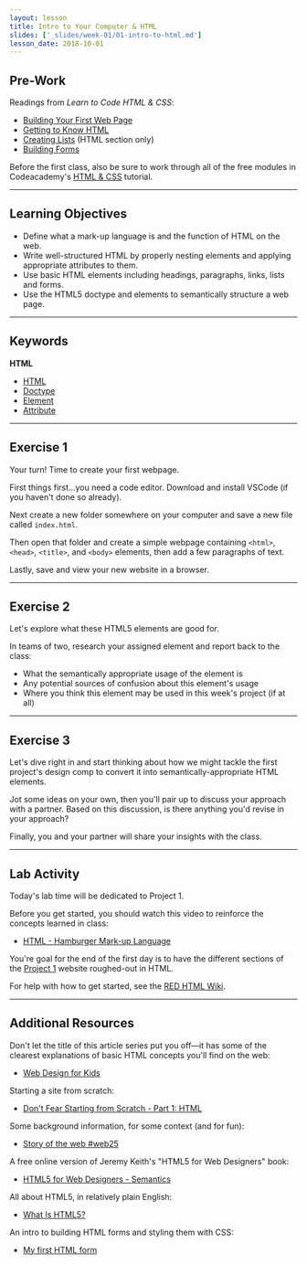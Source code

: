 ```yaml
---
layout: lesson
title: Intro to Your Computer & HTML
slides: ['_slides/week-01/01-intro-to-html.md']
lesson_date: 2018-10-01
---
```


## Pre-Work

Readings from _Learn to Code HTML & CSS_:

* [Building Your First Web Page](http://learn.shayhowe.com/html-css/building-your-first-web-page/)
* [Getting to Know HTML](http://learn.shayhowe.com/html-css/getting-to-know-html/)
* [Creating Lists](http://learn.shayhowe.com/html-css/creating-lists/) (HTML section only)
* [Building Forms](http://learn.shayhowe.com/html-css/building-forms/)

Before the first class, also be sure to work through all of the free modules in Codeacademy's [HTML & CSS](https://www.codecademy.com/learn/web) tutorial.

---

## Learning Objectives

* Define what a mark-up language is and the function of HTML on the web.
* Write well-structured HTML by properly nesting elements and applying appropriate attributes to them.
* Use basic HTML elements including headings, paragraphs, links, lists and forms.
* Use the HTML5 doctype and elements to semantically structure a web page.

---

## Keywords

**HTML**

* [HTML](https://developer.mozilla.org/en-US/docs/Web/HTML)
* [Doctype](http://www.sitepoint.com/web-foundations/doctypes/)
* [Element](https://developer.mozilla.org/en/docs/Web/HTML/Element)
* [Attribute](https://developer.mozilla.org/en-US/docs/Web/CSS/Attribute_selectors)

---

## Exercise 1

Your turn! Time to create your first webpage.

First things first...you need a code editor. Download and install VSCode (if you haven't done so already).

Next create a new folder somewhere on your computer and save a new file called `index.html`.

Then open that folder and create a simple webpage containing `<html>`, `<head>`, `<title>`, and `<body>` elements, then add a few paragraphs of text.

Lastly, save and view your new website in a browser.

---

## Exercise 2

Let's explore what these HTML5 elements are good for.

In teams of two, research your assigned element and report back to the class:

* What the semantically appropriate usage of the element is
* Any potential sources of confusion about this element's usage
* Where you think this element may be used in this week's project (if at all)

---

## Exercise 3

Let's dive right in and start thinking about how we might tackle the first project's design comp to convert it into semantically-appropriate HTML elements.

Jot some ideas on your own, then you'll pair up to discuss your approach with a partner. Based on this discussion, is there anything you'd revise in your approach?

Finally, you and your partner will share your insights with the class.

---

## Lab Activity

Today's lab time will be dedicated to Project 1.

Before you get started, you should watch this video to reinforce the concepts learned in class:

* [HTML - Hamburger Mark-up Language](http://www.dontfeartheinternet.com/02-html/)

You're goal for the end of the first day is to have the different sections of the [Project 1](../../project/project-1-aloha-homepage/) website roughed-out in HTML.

For help with how to get started, see the [RED HTML Wiki](https://redacademy.github.io/html-fundamentals/#setting-up-a-project).

---

## Additional Resources

Don't let the title of this article series put you off&mdash;it has some of the clearest explanations of basic HTML concepts you'll find on the web:

* [Web Design for Kids](http://webdesign.tutsplus.com/series/web-design-for-kids--cms-823)

Starting a site from scratch:

* [Don't Fear Starting from Scratch - Part 1: HTML](http://www.dontfeartheinternet.com/04-from-scratch/)

Some background information, for some context (and for fun):

* [Story of the web #web25](http://www.storyoftheweb.org.uk/)

A free online version of Jeremy Keith's "HTML5 for Web Designers" book:

* [HTML5 for Web Designers - Semantics](http://html5forwebdesigners.com/semantics/)

All about HTML5, in relatively plain English:

* [What Is HTML5?](https://code.tutsplus.com/tutorials/what-is-html5--cms-25803)

An intro to building HTML forms and styling them with CSS:

* [My first HTML form](https://developer.mozilla.org/en-US/docs/Web/Guide/HTML/Forms/My_first_HTML_form)
